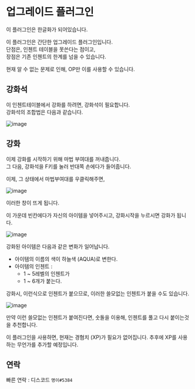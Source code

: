 업그레이드 플러그인
==================

이 플러그인은 한글화가 되어있습니다.

이 플러그인은 간단한 업그레이드 플러그인입니다.<br/>
단점은, 인첸트 테이블을 못쓴다는 점이고, <br/>장점은 기존 인첸트의 한계를 넘을 수 있습니다.

현재 알 수 없는 문제로 인해, OP만 이를 사용할 수 있습니다.


## 강화석
이 인첸트테이블에서 강화를 하려면, 강화석이 필요합니다.<br>
강화석의 조합법은 다음과 같습니다.

![image](https://user-images.githubusercontent.com/76814120/107301621-2bbc7180-6abf-11eb-8dc4-f82e29e1657e.png)

## 강화
이제 강화를 시작하기 위해 마법 부여대를 꺼내줍니다.<br/>
그 다음, 강화석을 F키를 눌러 반대쪽 손에다가 들어줍니다.

이제, 그 상태에서 마법부여대를 우클릭해주면,

![image](https://user-images.githubusercontent.com/76814120/107301829-98d00700-6abf-11eb-9636-d0dc8dfb754e.png)

이러한 창이 뜨게 됩니다.

이 가운데 빈칸에다가 자신의 아이템을 넣어주시고, 강화시작을 누르시면 강화가 됩니다.

![image](https://user-images.githubusercontent.com/76814120/107301954-d59bfe00-6abf-11eb-8c2c-ec3871d490cd.png)

강화된 아이템은 다음과 같은 변화가 일어납니다.

* 아이템의 이름의 색이 하늘색 (AQUA)로 변한다.
* 아이템의 인첸트 :
  - 1 ~ 5레벨의 인첸트가
  - 1 ~ 6개가 붙는다.
 
 
강화시, 이런식으로 인첸트가 붙으므로, 이러한 쓸모없는 인첸트가 붙을 수도 있습니다.

![image](https://user-images.githubusercontent.com/76814120/107302718-23653600-6ac1-11eb-9b57-b921f58c60d1.png)

만약 이런 쓸모없는 인첸트가 붙여진다면, 숫돌을 이용해, 인첸트를 풀고 다시 붙이는것을 추천합니다.

이 플러그인을 사용하면, 현재는 경혐치 (XP)가 필요가 없어집니다.
추후에 XP를 사용하는 무언가를 추가할 예정입니다.

## 연락
빠른 연락 : 디스코드 `명이#5384`
